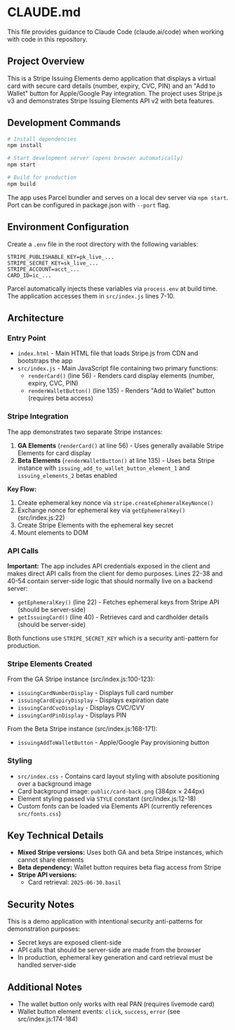 # CLAUDE.md

This file provides guidance to Claude Code (claude.ai/code) when working with code in this repository.

## Project Overview

This is a Stripe Issuing Elements demo application that displays a virtual card with secure card details (number, expiry, CVC, PIN) and an "Add to Wallet" button for Apple/Google Pay integration. The project uses Stripe.js v3 and demonstrates Stripe Issuing Elements API v2 with beta features.

## Development Commands

```bash
# Install dependencies
npm install

# Start development server (opens browser automatically)
npm start

# Build for production
npm build
```

The app uses Parcel bundler and serves on a local dev server via `npm start`. Port can be configured in package.json with `--port` flag.

## Environment Configuration

Create a `.env` file in the root directory with the following variables:

```
STRIPE_PUBLISHABLE_KEY=pk_live_...
STRIPE_SECRET_KEY=sk_live_...
STRIPE_ACCOUNT=acct_...
CARD_ID=ic_...
```

Parcel automatically injects these variables via `process.env` at build time. The application accesses them in `src/index.js` lines 7-10.

## Architecture

### Entry Point
- `index.html` - Main HTML file that loads Stripe.js from CDN and bootstraps the app
- `src/index.js` - Main JavaScript file containing two primary functions:
  - `renderCard()` (line 56) - Renders card display elements (number, expiry, CVC, PIN)
  - `renderWalletButton()` (line 135) - Renders "Add to Wallet" button (requires beta access)

### Stripe Integration

The app demonstrates two separate Stripe instances:
1. **GA Elements** (`renderCard()` at line 56) - Uses generally available Stripe Elements for card display
2. **Beta Elements** (`renderWalletButton()` at line 135) - Uses beta Stripe instance with `issuing_add_to_wallet_button_element_1` and `issuing_elements_2` betas enabled

**Key Flow:**
1. Create ephemeral key nonce via `stripe.createEphemeralKeyNonce()`
2. Exchange nonce for ephemeral key via `getEphemeralKey()` (src/index.js:22)
3. Create Stripe Elements with the ephemeral key secret
4. Mount elements to DOM

### API Calls

**Important:** The app includes API credentials exposed in the client and makes direct API calls from the client for demo purposes. Lines 22-38 and 40-54 contain server-side logic that should normally live on a backend server:

- `getEphemeralKey()` (line 22) - Fetches ephemeral keys from Stripe API (should be server-side)
- `getIssuingCard()` (line 40) - Retrieves card and cardholder details (should be server-side)

Both functions use `STRIPE_SECRET_KEY` which is a security anti-pattern for production.

### Stripe Elements Created

From the GA Stripe instance (src/index.js:100-123):
- `issuingCardNumberDisplay` - Displays full card number
- `issuingCardExpiryDisplay` - Displays expiration date
- `issuingCardCvcDisplay` - Displays CVC/CVV
- `issuingCardPinDisplay` - Displays PIN

From the Beta Stripe instance (src/index.js:168-171):
- `issuingAddToWalletButton` - Apple/Google Pay provisioning button

### Styling
- `src/index.css` - Contains card layout styling with absolute positioning over a background image
- Card background image: `public/card-back.png` (384px × 244px)
- Element styling passed via `STYLE` constant (src/index.js:12-18)
- Custom fonts can be loaded via Elements API (currently references `src/fonts.css`)

## Key Technical Details

- **Mixed Stripe versions:** Uses both GA and beta Stripe instances, which cannot share elements
- **Beta dependency:** Wallet button requires beta flag access from Stripe
- **Stripe API versions:**
  - Card retrieval: `2025-06-30.basil`

## Security Notes

This is a demo application with intentional security anti-patterns for demonstration purposes:
- Secret keys are exposed client-side
- API calls that should be server-side are made from the browser
- In production, ephemeral key generation and card retrieval must be handled server-side

## Additional Notes

- The wallet button only works with real PAN (requires livemode card)
- Wallet button element events: `click`, `success`, `error` (see src/index.js:174-184)
